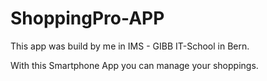 # ShoppingPro-APP

This app was build by me in IMS - GIBB IT-School in Bern.

With this Smartphone App you can manage your shoppings.
